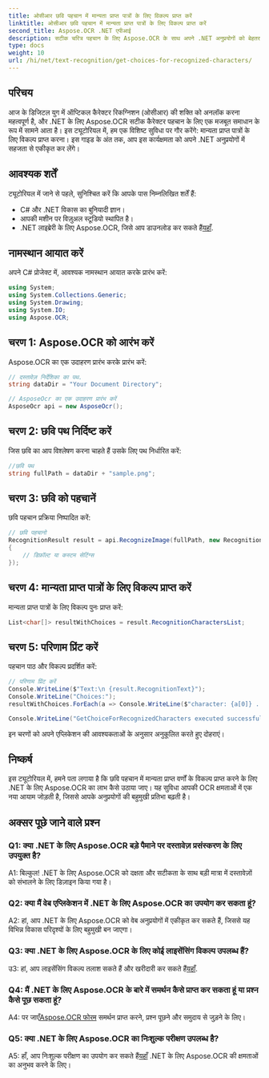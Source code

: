 ```yaml
---
title: ओसीआर छवि पहचान में मान्यता प्राप्त पात्रों के लिए विकल्प प्राप्त करें
linktitle: ओसीआर छवि पहचान में मान्यता प्राप्त पात्रों के लिए विकल्प प्राप्त करें
second_title: Aspose.OCR .NET एपीआई
description: सटीक चरित्र पहचान के लिए Aspose.OCR के साथ अपने .NET अनुप्रयोगों को बेहतर बनाएं। छवि पहचान में मान्यता प्राप्त पात्रों के विकल्प पुनः प्राप्त करने के लिए हमारी चरण-दर-चरण मार्गदर्शिका का पालन करें।
type: docs
weight: 10
url: /hi/net/text-recognition/get-choices-for-recognized-characters/
---
```

## परिचय

आज के डिजिटल युग में ऑप्टिकल कैरेक्टर रिकग्निशन (ओसीआर) की शक्ति को अनलॉक करना महत्वपूर्ण है, और .NET के लिए Aspose.OCR सटीक कैरेक्टर पहचान के लिए एक मजबूत समाधान के रूप में सामने आता है। इस ट्यूटोरियल में, हम एक विशिष्ट सुविधा पर गौर करेंगे: मान्यता प्राप्त पात्रों के लिए विकल्प प्राप्त करना। इस गाइड के अंत तक, आप इस कार्यक्षमता को अपने .NET अनुप्रयोगों में सहजता से एकीकृत कर लेंगे।

## आवश्यक शर्तें

ट्यूटोरियल में जाने से पहले, सुनिश्चित करें कि आपके पास निम्नलिखित शर्तें हैं:

- C# और .NET विकास का बुनियादी ज्ञान।
- आपकी मशीन पर विज़ुअल स्टूडियो स्थापित है।
-  .NET लाइब्रेरी के लिए Aspose.OCR, जिसे आप डाउनलोड कर सकते हैं[यहाँ](https://releases.aspose.com/ocr/net/).

## नामस्थान आयात करें

अपने C# प्रोजेक्ट में, आवश्यक नामस्थान आयात करके प्रारंभ करें:

```csharp
using System;
using System.Collections.Generic;
using System.Drawing;
using System.IO;
using Aspose.OCR;
```

## चरण 1: Aspose.OCR को आरंभ करें

Aspose.OCR का एक उदाहरण प्रारंभ करके प्रारंभ करें:

```csharp
// दस्तावेज़ निर्देशिका का पथ.
string dataDir = "Your Document Directory";

// AsposeOcr का एक उदाहरण प्रारंभ करें
AsposeOcr api = new AsposeOcr();
```

## चरण 2: छवि पथ निर्दिष्ट करें

जिस छवि का आप विश्लेषण करना चाहते हैं उसके लिए पथ निर्धारित करें:

```csharp
//छवि पथ
string fullPath = dataDir + "sample.png";
```

## चरण 3: छवि को पहचानें

छवि पहचान प्रक्रिया निष्पादित करें:

```csharp
// छवि पहचानो
RecognitionResult result = api.RecognizeImage(fullPath, new RecognitionSettings
{
    // डिफ़ॉल्ट या कस्टम सेटिंग्स
});
```

## चरण 4: मान्यता प्राप्त पात्रों के लिए विकल्प प्राप्त करें

मान्यता प्राप्त पात्रों के लिए विकल्प पुनः प्राप्त करें:

```csharp
List<char[]> resultWithChoices = result.RecognitionCharactersList;
```

## चरण 5: परिणाम प्रिंट करें

पहचान पाठ और विकल्प प्रदर्शित करें:

```csharp
// परिणाम प्रिंट करें
Console.WriteLine($"Text:\n {result.RecognitionText}");
Console.WriteLine("Choices:");
resultWithChoices.ForEach(a => Console.WriteLine($"character: {a[0]} . Choices: {a[1]} {a[2]} {a[3]} {a[4]}"));

Console.WriteLine("GetChoiceForRecognizedCharacters executed successfully");
```

इन चरणों को अपने एप्लिकेशन की आवश्यकताओं के अनुसार अनुकूलित करते हुए दोहराएं।

## निष्कर्ष

इस ट्यूटोरियल में, हमने पता लगाया है कि छवि पहचान में मान्यता प्राप्त वर्णों के विकल्प प्राप्त करने के लिए .NET के लिए Aspose.OCR का लाभ कैसे उठाया जाए। यह सुविधा आपकी OCR क्षमताओं में एक नया आयाम जोड़ती है, जिससे आपके अनुप्रयोगों की बहुमुखी प्रतिभा बढ़ती है।

## अक्सर पूछे जाने वाले प्रश्न

### Q1: क्या .NET के लिए Aspose.OCR बड़े पैमाने पर दस्तावेज़ प्रसंस्करण के लिए उपयुक्त है?

A1: बिल्कुल! .NET के लिए Aspose.OCR को दक्षता और सटीकता के साथ बड़ी मात्रा में दस्तावेज़ों को संभालने के लिए डिज़ाइन किया गया है।

### Q2: क्या मैं वेब एप्लिकेशन में .NET के लिए Aspose.OCR का उपयोग कर सकता हूं?

A2: हां, आप .NET के लिए Aspose.OCR को वेब अनुप्रयोगों में एकीकृत कर सकते हैं, जिससे यह विभिन्न विकास परिदृश्यों के लिए बहुमुखी बन जाएगा।

### Q3: क्या .NET के लिए Aspose.OCR के लिए कोई लाइसेंसिंग विकल्प उपलब्ध हैं?

 उ3: हां, आप लाइसेंसिंग विकल्प तलाश सकते हैं और खरीदारी कर सकते हैं[यहाँ](https://purchase.aspose.com/buy).

### Q4: मैं .NET के लिए Aspose.OCR के बारे में समर्थन कैसे प्राप्त कर सकता हूं या प्रश्न कैसे पूछ सकता हूं?

 A4: पर जाएँ[Aspose.OCR फोरम](https://forum.aspose.com/c/ocr/16) समर्थन प्राप्त करने, प्रश्न पूछने और समुदाय से जुड़ने के लिए।

### Q5: क्या .NET के लिए Aspose.OCR का निःशुल्क परीक्षण उपलब्ध है?

 A5: हाँ, आप निःशुल्क परीक्षण का उपयोग कर सकते हैं[यहाँ](https://releases.aspose.com/) .NET के लिए Aspose.OCR की क्षमताओं का अनुभव करने के लिए।